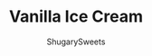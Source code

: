 ---
layout: ../../layouts/MarkdownPostLayout.astro
title: Vanilla Ice Cream
author: ShugarySweets
pubDate: 2020-09-17
description: "The best homemade Vanilla Ice Cream for making sundaes, scooping on top of pie or enjoying with a slice of birthday cake. It doesn&#x27;t get any better than the simple joy of a rich, creamy vanilla ice cream!"
image_url: https://www.shugarysweets.com/wp-content/uploads/2020/09/homemade-vanilla-ice-cream-25-scaled.jpg
tags: ["Desserts","American"]
calories: 370
protein: 4
carbohydrates: 30
fats: 27
fiber: 0
ingredients: ["1 ¾ cups heavy whipping cream","1 ¼ cup whole milk","¾ cup granulated sugar","⅛ teaspoon salt","1 Tablespoon of vanilla extract"]
serves: 6
time: "12 hours 5 minutes"
prepTime: "5 minutes"
instructions: ["In a large bowl, whisk all ingredients together. ","Pour directly into an ice cream maker and follow directions per manufacturer’s instructions for churning. ","Once churning is complete, pour into an airtight, freezer-safe container and freeze at least 12 hours before serving."]
nutrition: ["370 calories","30 grams carbohydrates","84 milligrams cholesterol","27 grams fat","0 grams fiber","4 grams protein","17 grams saturated fat","83 milligrams sodium","30 grams sugar","1 grams trans fat","8 grams unsaturated fat"]
---